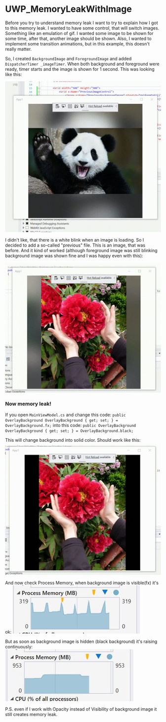 # UWP_MemoryLeakWithImage
Before you try to understand memory leak I want to try to explain how I got to this memory leak. I wanted to have some control, that will switch images. Something like an emulation of gif.
I wanted some image to be shown for some time, after that, another image should be shown. Also, I wanted to implement some transition animations, but in this example, this doesn't really matter. 

So, I created `BackgroundImage` and `ForegroundImage` and added `DispatcherTimer _imageTimer`. When both background and foreground were ready, timer starts and the image is shown for 1 second. This was looking like this:

![without_previous_file](Images/without_previous_file.gif?raw=true "Title")

I didn't like, that there is a white blink when an image is loading. So I decided to add a so-called "previous" file. This is an image, that was before. And it kind of worked (although foreground image was still blinking background image was shown fine and I was happy even with this):

![with_previous_file](Images/with_previous_file.gif?raw=true "Title")

### Now memory leak!
If you open `MainViewModel.cs` and change this code:
`public OverlayBackground OverlayBackground { get; set; } = OverlayBackground.fx;`
into this code:
`public OverlayBackground OverlayBackground { get; set; } = OverlayBackground.black;`

This will change background into solid color. Should work like this:
![with_black_background](Images/with_black_background.gif?raw=true "Title")

And now check Process Memory, when background image is visible(fx) it's ok:
![normal_memory](Images/normal_memory.JPG?raw=true "Title")

But as soon as background image is hidden (black background) it's raising continuously:
![normal_memory](Images/memory_leak.JPG?raw=true "Title")

P.S. even if I work with Opacity instead of Visibility of background image it still creates memory leak.
